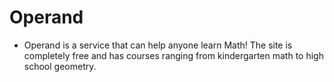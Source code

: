 # Operand
* Operand is a service that can help anyone learn Math! The site is completely free and has courses ranging from kindergarten math to high school geometry. 
